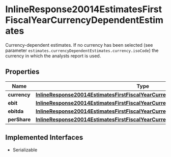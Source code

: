 

# InlineResponse20014EstimatesFirstFiscalYearCurrencyDependentEstimates

Currency-dependent estimates. If no currency has been selected (see parameter `estimates.currencyDependentEstimates.currency.isoCode`) the currency in which the analysts report is used.

## Properties

Name | Type | Description | Notes
------------ | ------------- | ------------- | -------------
**currency** | [**InlineResponse20014EstimatesFirstFiscalYearCurrencyDependentEstimatesCurrency**](InlineResponse20014EstimatesFirstFiscalYearCurrencyDependentEstimatesCurrency.md) |  |  [optional]
**ebit** | [**InlineResponse20014EstimatesFirstFiscalYearCurrencyDependentEstimatesEbit**](InlineResponse20014EstimatesFirstFiscalYearCurrencyDependentEstimatesEbit.md) |  |  [optional]
**ebitda** | [**InlineResponse20014EstimatesFirstFiscalYearCurrencyDependentEstimatesEbitda**](InlineResponse20014EstimatesFirstFiscalYearCurrencyDependentEstimatesEbitda.md) |  |  [optional]
**perShare** | [**InlineResponse20014EstimatesFirstFiscalYearCurrencyDependentEstimatesPerShare**](InlineResponse20014EstimatesFirstFiscalYearCurrencyDependentEstimatesPerShare.md) |  |  [optional]


## Implemented Interfaces

* Serializable


